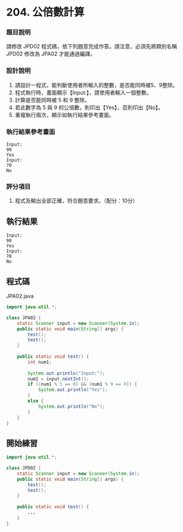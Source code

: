 # 204. 公倍數計算

### 題目說明 ###

請修改 JPD02 程式碼，依下列題意完成作答。請注意，必須先將類別名稱 JPD02 修改為 JPA02 才能通過編譯。

### 設計說明 ###

1. 請設計一程式，能判斷使用者所輸入的整數，是否能同時被5、9整除。 
2. 程式執行時，畫面顯示【Input:】，請使用者輸入一個整數。 
3. 計算是否能同時被 5 和 9 整除。 
4. 若此數字為 5 與 9 的公倍數，則印出【Yes】，否則印出【No】。 
5. 重複執行兩次，顯示如執行結果參考畫面。 

### 執行結果參考畫面 ###

    Input:
    90
    Yes
    Input:
    70
    No

### 評分項目 ###

1. 程式及輸出全部正確，符合題意要求。（配分：10分）

## 執行結果

```
Input:
90
Yes
Input:
70
No
```

## 程式碼

JPA02.java

```java
import java.util.*;

class JPA02 {
    static Scanner input = new Scanner(System.in);
    public static void main(String[] args) {
        test();
        test();
    }
  
    public static void test() {
        int num1;
    
        System.out.println("Input:");
        num1 = input.nextInt();
        if ((num1 % 5 == 0) && (num1 % 9 == 0)) {
            System.out.println("Yes");
        }
        else {
            System.out.println("No");
        }
    }
}

```

## 開始練習

```java
import java.util.*;

class JPD02 {
    static Scanner input = new Scanner(System.in);
    public static void main(String[] args) {
        test();
        test();
    }
  
    public static void test() {
        ...
    }
}
```
